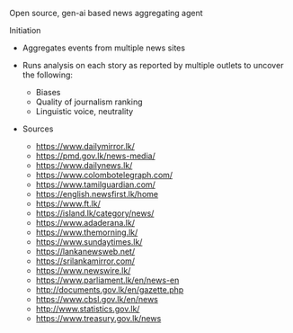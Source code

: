 Open source, gen-ai based news aggregating agent

Initiation
- Aggregates events from multiple news sites
- Runs analysis on each story as reported by multiple outlets to uncover the following:
    - Biases
    - Quality of journalism ranking
    - Linguistic voice, neutrality

- Sources
    - https://www.dailymirror.lk/
    - https://pmd.gov.lk/news-media/
    - https://www.dailynews.lk/
    - https://www.colombotelegraph.com/
    - https://www.tamilguardian.com/
    - https://english.newsfirst.lk/home
    - https://www.ft.lk/
    - https://island.lk/category/news/
    - https://www.adaderana.lk/
    - https://www.themorning.lk/
    - https://www.sundaytimes.lk/
    - https://lankanewsweb.net/
    - https://srilankamirror.com/
    - https://www.newswire.lk/
    - https://www.parliament.lk/en/news-en
    - http://documents.gov.lk/en/gazette.php
    - https://www.cbsl.gov.lk/en/news
    - http://www.statistics.gov.lk/
    - https://www.treasury.gov.lk/news
